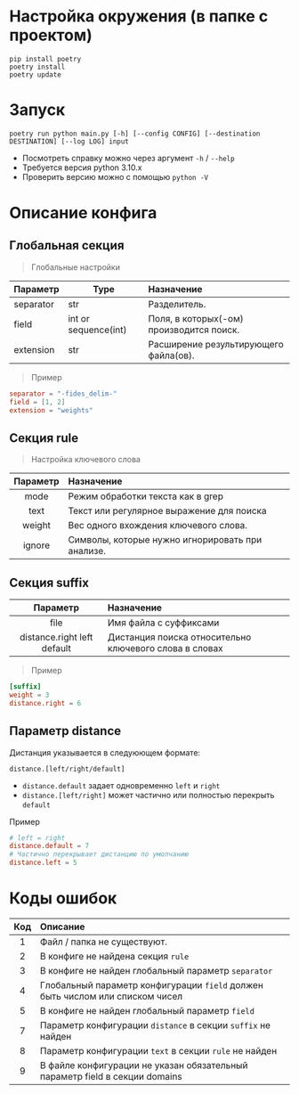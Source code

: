 # Настройка окружения (в папке с проектом)
```shell
pip install poetry
poetry install
poetry update
```

# Запуск
```shell
poetry run python main.py [-h] [--config CONFIG] [--destination DESTINATION] [--log LOG] input
```

- Посмотреть справку можно через аргумент `-h` / `--help`
- Требуется версия python 3.10.x
- Проверить версию можно с помощью `python -V`

# Описание конфига
## Глобальная секция

> Глобальные настройки

| Параметр  | Type | Назначение                            |
|:----------|--|:--------------------------------------|
| separator |str| Разделитель.                          |
| field     |int or sequence(int)| Поля, в которых(-ом) производится поиск.|
| extension |str| Расширение результирующего файла(ов). |

> Пример

```toml
separator = "-fides_delim-"
field = [1, 2]
extension = "weights"
```

## Секция rule
> Настройка ключевого слова

| Параметр | Назначение                                |
|:--------:|:------------------------------------------|
|   mode   | Режим обработки текста как в grep         |
|   text   | Текст или регулярное выражение для поиска |
| weight   | Вес одного вхождения ключевого слова.|
| ignore   | Символы, которые нужно игнорировать при анализе.|
## Секция suffix

| Параметр | Назначение                                    |
|:--------:|:----------------------------------------------|
|   file   | Имя файла с суффиксами                        |
| distance.right left default | Дистанция поиска относительно ключевого слова в словах |

> Пример

```toml
[suffix]
weight = 3
distance.right = 6
```

## Параметр distance
Дистанция указывается в следуюющем формате:
```
distance.[left/right/default]
```

- `distance.default` задает одновременно `left` и `right`
- `distance.[left/right]` может частично или полностью перекрыть `default`

Пример
```toml
# left = right
distance.default = 7
# Частично перекрывает дистанцию по умолчанию
distance.left = 5
```

# Коды ошибок

| Код | Описание                                                                      |
|:---:|:------------------------------------------------------------------------------|
|  1  | Файл / папка не существуют.                                                   |
|  2  | В конфиге не найдена секция `rule`                                            |
|  3  | В конфиге не найден глобальный параметр `separator`                           |
|  4  | Глобальный параметр конфигурации `field` должен быть числом или списком чисел |
|  5  | В конфиге не найден глобальный параметр `field`                               |
|  7  | Параметр конфигурации `distance` в секции `suffix` не найден                  |
|  8  | Параметр конфигурации `text` в секции `rule` не найден                        |
|  9  | В файле конфигурации не указан обязательный параметр field в секции domains   |
